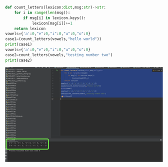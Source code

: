 ```.py
def count_letters(lexicon:dict,msg:str)->str:
    for i in range(len(msg)):
        if msg[i] in lexicon.keys():
            lexicon[msg[i]]+=1
    return lexicon
vowels={'a':0,"e":0,"i":0,"u":0,"o":0}
case1=(count_letters(vowels,"hello world"))
print(case1)
vowels={'a':0,"e":0,"i":0,"u":0,"o":0}
case2=count_letters(vowels,"testing number two")
print(case2)
```
![](https://github.com/AleksandarDzudzevic/Unit_2/blob/main/quiz029test.png)
